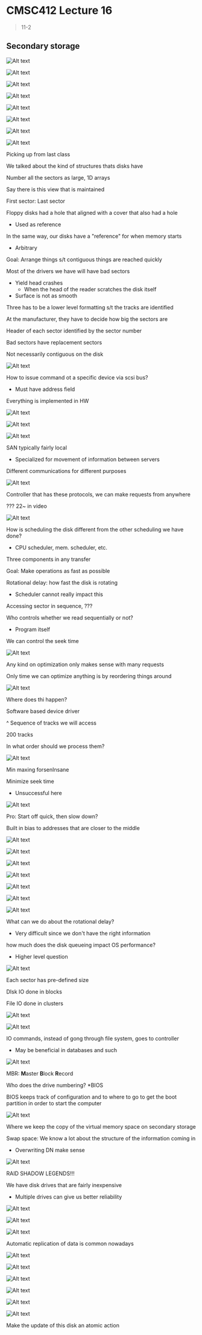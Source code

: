 # CMSC412 Lecture 16  
> 11-2  

## Secondary storage  


![Alt text](img/Lecture18-19/image-26.png)  

![Alt text](img/Lecture18-19/image-27.png)  

![Alt text](img/Lecture18-19/image-28.png)  

![Alt text](img/Lecture18-19/image-29.png)  

![Alt text](img/Lecture18-19/image-30.png)  

![Alt text](img/Lecture18-19/image-31.png)  

![Alt text](img/Lecture18-19/image-32.png)  

![Alt text](img/Lecture18-19/image-33.png)  

Picking up from last class  

We talked about the kind of structures thats disks have  

Number all the sectors as large, 1D arrays  

Say there is this view that is maintained  

First sector: Last sector  

Floppy disks had a hole that aligned with a cover that also had a hole  
* Used as reference  

In the same way, our disks have a "reference" for when memory starts
* Arbitrary  

Goal: Arrange things s/t contiguous things are reached quickly  

Most of the drivers we have will have bad sectors  
* Yield head crashes
  * When the head of the reader scratches the disk itself  
* Surface is not as smooth  

Three has to be a lower level formatting s/t the tracks are identified  

At the manufacturer, they have to decide how big the sectors are  

Header of each sector identified by the sector number  

Bad sectors have replacement sectors  

Not necessarily contiguous on the disk  

![Alt text](img/Lecture18-19/image-34.png)

How to issue command ot a specific device via scsi bus?
* Must have address field  

Everything is implemented in HW  

![Alt text](img/Lecture18-19/image-35.png)  

![Alt text](img/Lecture18-19/image-36.png)  

![Alt text](img/Lecture18-19/image-37.png)  

SAN typically fairly local
* Specialized for movement of information between servers  

Different communications for different purposes

![Alt text](img/Lecture18-19/image-38.png)  

Controller that has these protocols, we can make requests from anywhere  

??? 22~ in video

![Alt text](img/Lecture18-19/image-39.png)  

How is scheduling the disk different from the other scheduling we have done? 
* CPU scheduler, mem. scheduler, etc.  

Three components in any transfer

Goal: Make operations as fast as possible  

Rotational delay: how fast the disk is rotating  
* Scheduler cannot really impact this  

Accessing sector in sequence, ???  

Who controls whether we read sequentially or not?
* Program itself

We can control the seek time  

![Alt text](img/Lecture18-19/image-40.png)  

Any kind on optimization only makes sense with many requests  

Only time we can optimize anything is by reordering things around

![Alt text](img/Lecture18-19/image-41.png)  

Where does thi happen?  

Software based device driver  

^ Sequence of tracks we will access  

200 tracks  

In what order should we process them?

![Alt text](img/Lecture18-19/image-42.png)  

Min maxing forsenInsane

Minimize seek time  
* Unsuccessful here  

![Alt text](img/Lecture18-19/image-43.png)  

Pro: Start off quick, then slow down?  

Built in bias to addresses that are closer to the middle  

![Alt text](img/Lecture18-19/image-44.png)  

![Alt text](img/Lecture18-19/image-45.png)  

![Alt text](img/Lecture18-19/image-46.png)  



![Alt text](img/Lecture18-19/image-47.png)  

![Alt text](img/Lecture18-19/image-48.png)  

![Alt text](img/Lecture18-19/image-49.png)  

![Alt text](img/Lecture18-19/image-50.png)  

What can we do about the rotational delay?  
* Very difficult since we don't have the right information  

how much does the disk queueing impact OS performance?
* Higher level question  

![Alt text](img/Lecture18-19/image-51.png)  

Each sector has pre-defined size  

DIsk IO done in blocks  

File IO done in clusters  

![Alt text](image-1.png)

![Alt text](img/Lecture18-19/image-52.png)  

IO commands, instead of gong through file system, goes to controller
* May be beneficial in databases and such  

![Alt text](img/Lecture18-19/image-53.png)  

MBR: **M**aster **B**lock **R**ecord

Who does the drive numbering?
*BIOS  

BIOS keeps track of configuration and to where to go to get the boot partition in order to start the computer  

![Alt text](img/Lecture18-19/image-54.png)  

Where we keep the copy of the virtual memory space on secondary storage  

Swap space: We know a lot about the structure of the information coming in  
* Overwriting DN make sense  

![Alt text](img/Lecture18-19/image-55.png)  

RAID SHADOW LEGENDS!!!  

We have disk drives that are fairly inexpensive  
* Multiple drives can give us better reliability  

![Alt text](img/Lecture18-19/image-56.png)  

![Alt text](img/Lecture18-19/image-57.png)  

![Alt text](img/Lecture18-19/image-58.png)  

Automatic replication of data is common nowadays  

![Alt text](image-2.png)  

![Alt text](image-3.png) 

![Alt text](image-4.png)  

![Alt text](image-5.png)  

![Alt text](image-6.png)  

![Alt text](image-7.png)  

Make the update of this disk an atomic action  